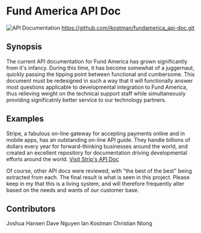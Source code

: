 # Fund America API Doc
![API Documentation](https://mountainss.files.wordpress.com/2012/09/sysctr-documentation-icon.jpg "API Documentation")
https://github.com/ikostman/fundamerica_api-doc.git

## Synopsis
The current API documentation for Fund America has grown significantly from it's infancy. During this time, it has become somewhat of a juggernaut, quickly passing the tipping point between functional and cumbersome. This document must be redesigned in such a way that it will functionally answer most questions applicable to developmental integration to Fund America, thus relieving weight on the technical support staff while simultaneously providing significatnly better service to our technology partners.

## Examples
Stripe, a fabulous on-line gateway for accepting payments online and in mobile apps, has an outstanding on-line API guide. They handle billions of dollars every year for forward-thinking businesses around the world, and created an excellent repository for documentation driving developmental efforts around the world. <a href="https://stripe.com/docs" target="stripe">Visit Strip's API Doc</a>

Of course, other API docs were reviewed, with "the best of the best" being extracted from each.  The final result is what is seen in this project. Please keep in my that this is a living system, and will therefore frequently alter based on the needs and wants of our customer base.

## Contributors
Joshua Hansen
Dave Nguyen
Ian Kostman
Christian Ntong
